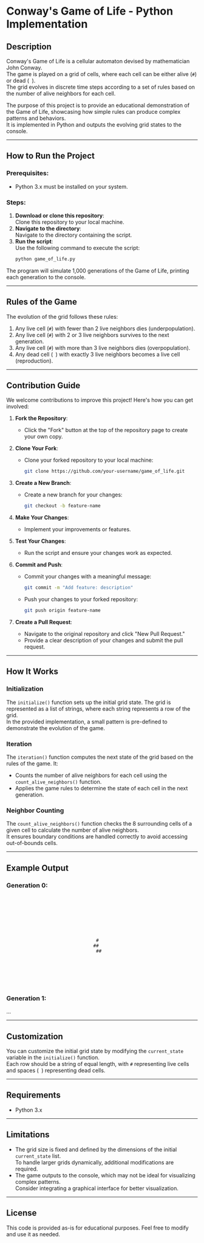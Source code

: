 
# Conway's Game of Life - Python Implementation

## Description

Conway's Game of Life is a cellular automaton devised by mathematician John Conway.  
The game is played on a grid of cells, where each cell can be either alive (`#`) or dead (` `).  
The grid evolves in discrete time steps according to a set of rules based on the number of alive neighbors for each cell.

The purpose of this project is to provide an educational demonstration of the Game of Life, showcasing how simple rules can produce complex patterns and behaviors.  
It is implemented in Python and outputs the evolving grid states to the console.

---

## How to Run the Project

### Prerequisites:
- Python 3.x must be installed on your system.

### Steps:
1. **Download or clone this repository**:  
   Clone this repository to your local machine.
2. **Navigate to the directory**:  
   Navigate to the directory containing the script.
3. **Run the script**:  
   Use the following command to execute the script:
   ```bash
   python game_of_life.py
   ```

The program will simulate 1,000 generations of the Game of Life, printing each generation to the console.

---

## Rules of the Game

The evolution of the grid follows these rules:
1. Any live cell (`#`) with fewer than 2 live neighbors dies (underpopulation).
2. Any live cell (`#`) with 2 or 3 live neighbors survives to the next generation.
3. Any live cell (`#`) with more than 3 live neighbors dies (overpopulation).
4. Any dead cell (` `) with exactly 3 live neighbors becomes a live cell (reproduction).

---

## Contribution Guide

We welcome contributions to improve this project! Here's how you can get involved:

1. **Fork the Repository**:  
   - Click the "Fork" button at the top of the repository page to create your own copy.

2. **Clone Your Fork**:  
   - Clone your forked repository to your local machine:
     ```bash
     git clone https://github.com/your-username/game_of_life.git
     ```

3. **Create a New Branch**:  
   - Create a new branch for your changes:
     ```bash
     git checkout -b feature-name
     ```

4. **Make Your Changes**:  
   - Implement your improvements or features.

5. **Test Your Changes**:  
   - Run the script and ensure your changes work as expected.

6. **Commit and Push**:  
   - Commit your changes with a meaningful message:
     ```bash
     git commit -m "Add feature: description"
     ```
   - Push your changes to your forked repository:
     ```bash
     git push origin feature-name
     ```

7. **Create a Pull Request**:  
   - Navigate to the original repository and click "New Pull Request."
   - Provide a clear description of your changes and submit the pull request.

---

## How It Works

### Initialization
The `initialize()` function sets up the initial grid state. The grid is represented as a list of strings, where each string represents a row of the grid.  
In the provided implementation, a small pattern is pre-defined to demonstrate the evolution of the game.

### Iteration
The `iteration()` function computes the next state of the grid based on the rules of the game. It:
- Counts the number of alive neighbors for each cell using the `count_alive_neighbors()` function.
- Applies the game rules to determine the state of each cell in the next generation.

### Neighbor Counting
The `count_alive_neighbors()` function checks the 8 surrounding cells of a given cell to calculate the number of alive neighbors.  
It ensures boundary conditions are handled correctly to avoid accessing out-of-bounds cells.

---

## Example Output

### Generation 0:
```
                                              
                                              
                                              
                                              
                                              
                                              
                                              
                                              
                                 #            
                                ##            
                                 ##           
                                              
                                              
                                              
                                              
                                              
                                              
```

### Generation 1:
...

---

## Customization

You can customize the initial grid state by modifying the `current_state` variable in the `initialize()` function.  
Each row should be a string of equal length, with `#` representing live cells and spaces (` `) representing dead cells.

---

## Requirements

- Python 3.x

---

## Limitations

- The grid size is fixed and defined by the dimensions of the initial `current_state` list.  
  To handle larger grids dynamically, additional modifications are required.
- The game outputs to the console, which may not be ideal for visualizing complex patterns.  
  Consider integrating a graphical interface for better visualization.

---

## License

This code is provided as-is for educational purposes. Feel free to modify and use it as needed.
